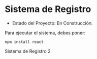 <h1>Sistema de Registro</h1>

- Estado del Proyecto: En Construcción.

Para ejecutar el sistema, debes poner:

```npm install react```

Sistema de Registro 2
